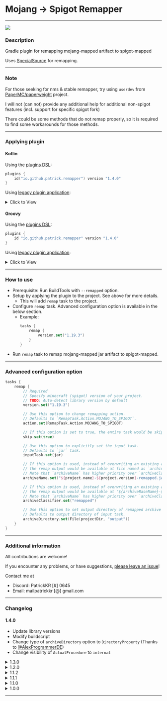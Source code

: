 # Mojang -> Spigot Remapper

---

[![](https://img.shields.io/gradle-plugin-portal/v/io.github.patrick.remapper?style=for-the-badge)](https://plugins.gradle.org/plugin/io.github.patrick.remapper)

### Description

Gradle plugin for remapping mojang-mapped artifact to spigot-mapped

Uses [SpecialSource](https://github.com/md-5/SpecialSource) for remapping.

---

### Note

For those seeking for nms & stable remapper, try using `userdev` from [PaperMC/paperweight](https://github.com/PaperMC/paperweight) project.

I will not (can not) provide any additional help for additional non-spigot features (incl. support for specific spigot fork)

There could be some methods that do not remap properly, so it is required to find some workarounds for those methods.

---

### Applying plugin

#### Kotlin

Using the [plugins DSL](https://docs.gradle.org/current/userguide/plugins.html#sec:plugins_block):

```kotlin
plugins {
    id("io.github.patrick.remapper") version "1.4.0"
}
```

Using [legacy plugin application](https://docs.gradle.org/current/userguide/plugins.html#sec:old_plugin_application):
<details><summary>Click to View</summary>

```kotlin
buildscript {
    repositories {
        maven {
            url = uri("https://plugins.gradle.org/m2/")
        }
    }
    dependencies {
        classpath("io.github.patrick-choe:mojang-spigot-remapper:1.4.0")
    }
}

apply(plugin = "io.github.patrick.remapper")
```
</details>

#### Groovy

Using the [plugins DSL](https://docs.gradle.org/current/userguide/plugins.html#sec:plugins_block):

```groovy
plugins {
    id "io.github.patrick.remapper" version "1.4.0"
}
```

Using [legacy plugin application](https://docs.gradle.org/current/userguide/plugins.html#sec:old_plugin_application):
<details><summary>Click to View</summary>

```groovy
buildscript {
    repositories {
        maven {
            url "https://plugins.gradle.org/m2/"
        }
    }
    dependencies {
        classpath "io.github.patrick-choe:mojang-spigot-remapper:1.4.0"
    }
}

apply plugin: "io.github.patrick.remapper"
```
</details>

---

### How to use

- Prerequisite: Run BuildTools with `--remapped` option.
- Setup by applying the plugin to the project. See above for more details.
    - This will add `remap` task to the project.
- Configure `remap` task. Advanced configuration option is available in the below section.
    - Example:
       ```kotlin
       tasks {
           remap {
               version.set("1.19.3")
           }
       }
       ```
- Run `remap` task to remap mojang-mapped jar artifact to spigot-mapped.

---

### Advanced configuration option

```kotlin
tasks {
    remap {
        // Required
        // Specify minecraft (spigot) version of your project.
        // TODO: Auto-detect library version by default
        version.set("1.19.3")

        // Use this option to change remapping action.
        // Defaults to `RemapTask.Action.MOJANG_TO_SPIGOT`.
        action.set(RemapTask.Action.MOJANG_TO_SPIGOT)

        // If this option is set to true, the entire task would be skipped.
        skip.set(true)

        // Use this option to explicitly set the input task.
        // Defaults to `jar` task.
        inputTask.set(jar)

        // If this option is used, instead of overwriting an existing artifact,
        // the remap output would be available at file named as `archiveName`.
        // Note that `archiveName` has higher priority over `archiveClassifier`. 
        archiveName.set("${project.name}-${project.version}-remapped.jar")

        // If this option is used, instead of overwriting an existing artifact,
        // the remap output would be available at "${archiveBaseName}-${archiveVersion}-${archiveClassifier}.jar"
        // Note that `archiveName` has higher priority over `archiveClassifier`. 
        archiveClassifier.set("remapped")

        // Use this option to set output directory of remapped archive file.
        // Defaults to output directory of input task.
        archiveDirectory.set(File(projectDir, "output"))
    }
}
```

---

### Additional information

All contributions are welcome!

If you encounter any problems, or have suggestions, [please leave an issue](https://github.com/patrick-choe/mojang-spigot-remapper/issues)!

Contact me at

- Discord: PatrickKR [#] 0645
- Email: mailpatrickkr [@] gmail.com

---

### Changelog

#### 1.4.0
- Update library versions
- Modify buildscript
- Change type of `archiveDirectory` option to `DirectoryProperty` (Thanks to [@AlexProgrammerDE](https://github.com/AlexProgrammerDE))
- Change visibility of `ActualProcedure` to `internal`

<details><summary>1.3.0</summary>

- Update library versions
- Add archiveDirectory option

</details>

<details><summary>1.2.0</summary>

- Fix internal implementation of remapping
- Change configuration options

</details>

<details><summary>1.1.2</summary>

- Fix publication error from v1.1.1

</details>

<details><summary>1.1.1</summary>

- Update library versions
- Add note about `userdev`

</details>

<details><summary>1.1.0</summary>

- Add archiveName, archiveClassifier option

</details>

<details><summary>1.0.0</summary>

- Initial release

</details>

---